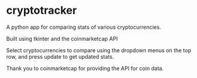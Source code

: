 # cryptotracker
A python app for comparing stats of various cryptocurrencies.

Built using tkinter and the coinmarketcap API

Select cryptocurrencies to compare using the dropdown menus on the top row, and press update to get updated stats.

Thank you to coinmarketcap for providing the API for coin data.
